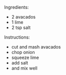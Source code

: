 Ingredients: 
- 2 avacados 
- 1 lime 
- 2 tsp salt

Instructions: 
- cut and mash avacados
- chop onion
- squeeze lime
- add salt
- and mix well 
